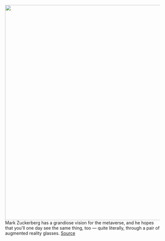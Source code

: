 <img src='https://cdn.vox-cdn.com/thumbor/SG4NT6zSn1DclJutz0gvnoVzi0k=/0x0:2040x1360/1200x675/filters:focal(857x517:1183x843)/cdn.vox-cdn.com/uploads/chorus_image/image/70744471/acastro_220411_5130_0001.0.jpg' width='700px' /><br/>
Mark Zuckerberg has a grandiose vision for the metaverse, and he hopes that you'll one day see the same thing, too — quite literally, through a pair of augmented reality glasses.
<a href='https://www.theverge.com/23022611/meta-facebook-nazare-ar-glasses-roadmap-2024'> Source <a/>